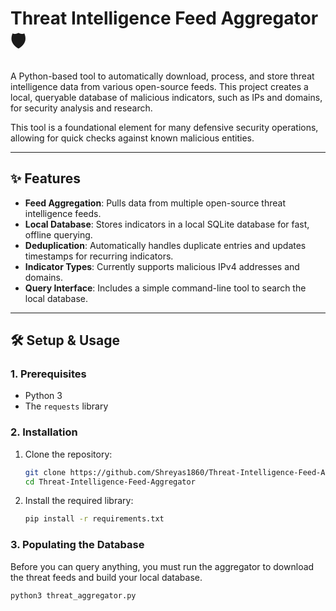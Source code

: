 # Threat Intelligence Feed Aggregator 🛡️

A Python-based tool to automatically download, process, and store threat intelligence data from various open-source feeds. This project creates a local, queryable database of malicious indicators, such as IPs and domains, for security analysis and research.

This tool is a foundational element for many defensive security operations, allowing for quick checks against known malicious entities.



---
## ✨ Features

* **Feed Aggregation**: Pulls data from multiple open-source threat intelligence feeds.
* **Local Database**: Stores indicators in a local SQLite database for fast, offline querying.
* **Deduplication**: Automatically handles duplicate entries and updates timestamps for recurring indicators.
* **Indicator Types**: Currently supports malicious IPv4 addresses and domains.
* **Query Interface**: Includes a simple command-line tool to search the local database.

---
## 🛠️ Setup & Usage

### 1. Prerequisites
* Python 3
* The `requests` library

### 2. Installation
1.  Clone the repository:
    ```bash
    git clone https://github.com/Shreyas1860/Threat-Intelligence-Feed-Aggregator
    cd Threat-Intelligence-Feed-Aggregator
    ```
2.  Install the required library:
    ```bash
    pip install -r requirements.txt
    ```

### 3. Populating the Database
Before you can query anything, you must run the aggregator to download the threat feeds and build your local database.
```bash
python3 threat_aggregator.py
